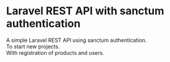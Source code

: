 # Laravel REST API with sanctum authentication
A simple Laravel REST API using sanctum authentication.  
To start new projects.  
With registration of products and users.  
